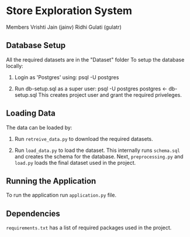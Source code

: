 # Store Exploration System

Members
Vrishti Jain (jainv)
Ridhi Gulati (gulatr)

## Database Setup

All the required datasets are in the "Dataset" folder
To setup the database locally:
1. Login as 'Postgres' using:
   psql -U postgres
   
2. Run db-setup.sql as a super user:
   psql -U postgres postgres <- db-setup.sql
   This creates project user and grant the required priveleges.

## Loading Data

The data can be loaded by:
 
 1. Run `retreive_data.py` to download the required datasets.

 2. Run `load_data.py` to load the dataset. This internally runs `schema.sql` and creates the schema for the database. 
    Next, `preprocessing.py` and `load.py` loads the final dataset used in the project.

## Running the Application

To run the application run `application.py` file.


## Dependencies

`requirements.txt` has a list of required packages used in the project.

